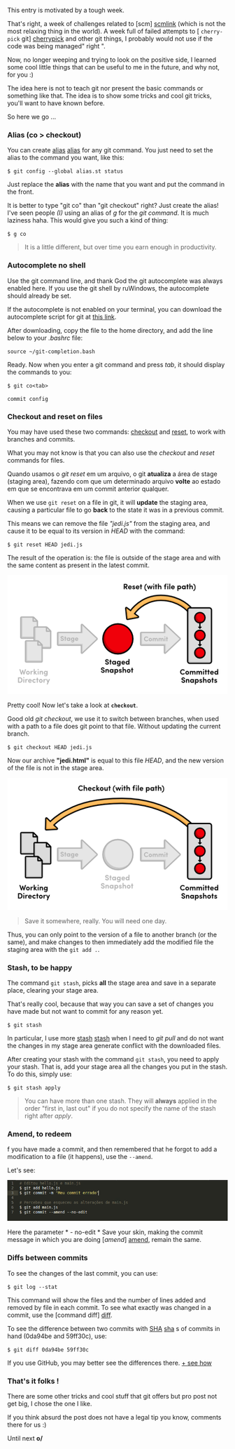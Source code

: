 This entry is motivated by a tough week.

That's right, a week of challenges related to [scm] [scmlink] (which is not the most relaxing thing in the world). A week full of failed attempts to [ `cherry-pick` git] [cherrypick] and other git things, I probably would not use if the code was being managed" right ".

Now, no longer weeping and trying to look on the positive side, I learned some cool little things that can be useful to me in the future, and why not, for you :)

The idea here is not to teach git nor present the basic commands or something like that. The idea is to show some tricks and cool git tricks, you'll want to have known before.

So here we go ...


### Alias (co > checkout)
You can create [alias] [alias] for any git command.
You just need to set the alias to the command you want, like this:

```
$ git config --global alias.st status 
```

Just replace the **alias** with the name that you want and put the command in the front.

It is better to type "git co" than "git checkout" right?
Just create the alias! I've seen people *(I)* using an alias of *g* for the *git command*. It is much laziness haha. This would give you such a kind of thing:

```
$ g co
```

> It is a little different, but over time you earn enough in productivity.


### Autocomplete no shell

Use the git command line, and thank God the git autocomplete was always enabled here. If you use the git shell by ruWindows, the autocomplete should already be set.

If the autocomplete is not enabled on your terminal, you can download the autocomplete script for git at [this link](https://github.com/git/git/blob/master/contrib/completion/git-completion.bash).

After downloading, copy the file to the home directory, and add the line below to your *.bashrc* file:

```
source ~/git-completion.bash
```

Ready. Now when you enter a git command and press *tab*, it should display the commands to you:

```
$ git co<tab>
```

```
commit config
```

### Checkout and reset on files

You may have used these two commands: [checkout][checkout] and [reset][reset], to work with branches and commits.

What you may not know is that you can also use the *checkout* and *reset* commands for files.

Quando usamos o *git reset* em um arquivo, o git **atualiza** a área de stage (staging area), fazendo com que um determinado arquivo **volte** ao estado em que se encontrava em um commit anterior qualquer.

When we use `git reset` on a file in git, it will **update** the staging area, causing a particular file to go **back** to the state it was in a previous commit.

This means we can remove the file *"jedi.js"* from the staging area, and cause it to be equal to its version in *HEAD* with the command:

```
$ git reset HEAD jedi.js
```

The result of the operation is: the file is outside of the stage area and with the same content as present in the latest commit.

![Reset File](https://raw.githubusercontent.com/andreybleme/andreybleme.github.io/master/assets/img/resetfile.png "git reset file")

Pretty cool!
Now let's take a look at **`checkout`**.

Good old *git checkout*, we use it to switch between branches, when used with a path to a file does git point to that file. Without updating the current branch.

```
$ git checkout HEAD jedi.js
```

Now our archive **"jedi.html"** is equal to this file *HEAD*, and the new version of the file is not in the stage area.

![Checkout File](https://raw.githubusercontent.com/andreybleme/andreybleme.github.io/master/assets/img/checkoutfile.png "git checkout file")


> Save it somewhere, really. You will need one day.


Thus, you can only point to the version of a file to another branch (or the same), and make changes to then immediately add the modified file the staging area with the `git add .`.

### Stash, to be happy

The command `git stash`, picks **all** the stage area and save in a separate place, clearing your stage area.

That's really cool, because that way you can save a set of changes you have made but not want to commit for any reason yet.

```
$ git stash
```

In particular, I use more [stash] [stash] when I need to *git pull* and do not want the changes in my stage area generate conflict with the downloaded files. 

After creating your stash with the command `git stash`, you need to apply your stash. That is, add your stage area all the changes you put in the stash. To do this, simply use:

```
$ git stash apply
```

> You can have more than one stash. They will **always** applied in the order "first in, last out" if you do not specify the name of the stash right after *apply*.


### Amend, to redeem

f you have made a commit, and then remembered that he forgot to add a modification to a file (it happens), use the `--amend`.

Let's see:

![Commit amend](https://raw.githubusercontent.com/andreybleme/andreybleme.github.io/master/assets/img/amend.png "git commit amend")

Here the parameter * - no-edit * Save your skin, making the commit message in which you are doing [*amend*] [amend], remain the same.

### Diffs between commits

To see the changes of the last commit, you can use:
```
$ git log --stat
```
This command will show the files and the number of lines added and removed by file in each commit.
To see what exactly was changed in a commit, use the [command diff] [diff].

To see the difference between two commits with [SHA] [sha] s of commits in hand (0da94be and 59ff30c), use:

```
$ git diff 0da94be 59ff30c
```

If you use GitHub, you may better see the differences there.
[+ see how][githubdiff]

### That's it folks !

There are some other tricks and cool stuff that git offers but pro post not get big, I chose the one I like.

If you think absurd the post does not have a legal tip you know, comments there for us :) 

Until next **o/**



[scmlink]:      		https://en.wikipedia.org/wiki/Version_control
[cherrypick]: 	 http://imasters.com.br/artigo/24442/desenvolvimento/dica-git-da-semana-cherry-picking/
[alias]: https://git-scm.com/book/tr/v2/Git-Basics-Git-Aliases
[checkout]: https://www.atlassian.com/git/tutorials/undoing-changes/git-checkout
[reset]: https://www.atlassian.com/git/tutorials/undoing-changes/git-checkout
[stash]: https://git-scm.com/book/pt-br/v1/Ferramentas-do-Git-Fazendo-Stash
[amend]: https://git-scm.com/book/pt-br/v1/Git-Essencial-Desfazendo-Coisas
[diff]: https://git-scm.com/docs/git-diff
[sha]: https://git-scm.com/book/en/v2/Git-Internals-Git-Objects
[githubdiff]: https://help.github.com/articles/comparing-commits-across-time/